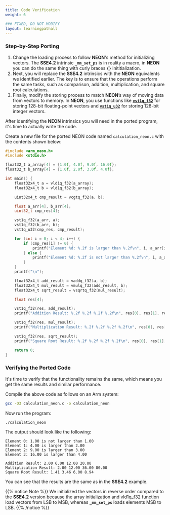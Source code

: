 ```yaml
---
title: Code Verification
weight: 6

### FIXED, DO NOT MODIFY
layout: learningpathall
---
```


### Step-by-Step Porting

1. Change the loading process to follow **NEON**'s method for initializing vectors. The **SSE4.2** intrinsic **`_mm_set_ps`** is in reality a macro, in **NEON** you can do the same thing with curly braces **`{}`** inititialization.
2. Next, you will replace the **SSE4.2** intrinsics with the **NEON** equivalents we identified earlier. The key is to ensure that the operations perform the same tasks, such as comparison, addition, multiplication, and square root calculations.
3. Finally, modify the storing process to match **NEON**’s way of moving data from vectors to memory. In **NEON**, you use functions like [**`vst1q_f32`**](https://simd.info/c_intrinsic/vst1q_f32/) for storing 128-bit floating-point vectors and [**`vst1q_u32`**](https://simd.info/c_intrinsic/vst1q_u32/) for storing 128-bit integer vectors.

After identifying the **NEON** intrinsics you will need in the ported program, it's time to actually write the code.

Create a new file for the ported NEON code named `calculation_neon.c` with the contents shown below:

```C
#include <arm_neon.h>
#include <stdio.h>

float32_t a_array[4] = {1.0f, 4.0f, 9.0f, 16.0f};
float32_t b_array[4] = {1.0f, 2.0f, 3.0f, 4.0f};

int main() {
    float32x4_t a = vld1q_f32(a_array);
    float32x4_t b = vld1q_f32(b_array);

    uint32x4_t cmp_result = vcgtq_f32(a, b);

    float a_arr[4], b_arr[4];
    uint32_t cmp_res[4];

    vst1q_f32(a_arr, a);
    vst1q_f32(b_arr, b);
    vst1q_u32(cmp_res, cmp_result);

    for (int i = 0; i < 4; i++) {
        if (cmp_res[i] != 0) {
            printf("Element %d: %.2f is larger than %.2f\n", i, a_arr[i], b_arr[i]);
        } else {
            printf("Element %d: %.2f is not larger than %.2f\n", i, a_arr[i], b_arr[i]);
        }
    }
    printf("\n");

    float32x4_t add_result = vaddq_f32(a, b);
    float32x4_t mul_result = vmulq_f32(add_result, b);
    float32x4_t sqrt_result = vsqrtq_f32(mul_result);

    float res[4];

    vst1q_f32(res, add_result);
    printf("Addition Result: %.2f %.2f %.2f %.2f\n", res[0], res[1], res[2], res[3]);

    vst1q_f32(res, mul_result);
    printf("Multiplication Result: %.2f %.2f %.2f %.2f\n", res[0], res[1], res[2], res[3]);

    vst1q_f32(res, sqrt_result);
    printf("Square Root Result: %.2f %.2f %.2f %.2f\n", res[0], res[1], res[2], res[3]);

    return 0;
}
```

### Verifying the Ported Code

It's time to verify that the functionality remains the same, which means you get the same results and similar performance.

Compile the above code as follows on an Arm system:

```bash
gcc -O3 calculation_neon.c -o calculation_neon
```

Now run the program:
```bash
./calculation_neon
```

The output should look like the following:

```output
Element 0: 1.00 is not larger than 1.00
Element 1: 4.00 is larger than 2.00
Element 2: 9.00 is larger than 3.00
Element 3: 16.00 is larger than 4.00

Addition Result: 2.00 6.00 12.00 20.00
Multiplication Result: 2.00 12.00 36.00 80.00
Square Root Result: 1.41 3.46 6.00 8.94
```

You can see that the results are the same as in the **SSE4.2** example.

{{% notice Note %}} 
We initialized the vectors in reverse order compared to the **SSE4.2** version because the array initialization and vld1q_f32 function load vectors from LSB to MSB, whereas **`_mm_set_ps`** loads elements MSB to LSB.
{{% /notice %}}